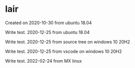 # lair
Created on 2020-10-30 from ubuntu 18.04

Write test. 2020-12-25 from ubuntu 18.04

Write test. 2020-12-25 from source tree on windows 10 20H2

Write test. 2020-12-25 from vscode on windows 10 20H2

Write test. 2022-02-24 from MX linux
